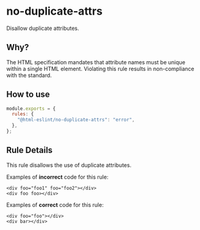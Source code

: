 # no-duplicate-attrs

Disallow duplicate attributes.

## Why?

The HTML specification mandates that attribute names must be unique within a single HTML element.
Violating this rule results in non-compliance with the standard.

## How to use

```js,.eslintrc.js
module.exports = {
  rules: {
    "@html-eslint/no-duplicate-attrs": "error",
  },
};
```

## Rule Details

This rule disallows the use of duplicate attributes.

Examples of **incorrect** code for this rule:

```html,incorrect
<div foo="foo1" foo="foo2"></div>
<div foo foo></div>
```

Examples of **correct** code for this rule:

```html,correct
<div foo="foo"></div>
<div bar></div>
```
